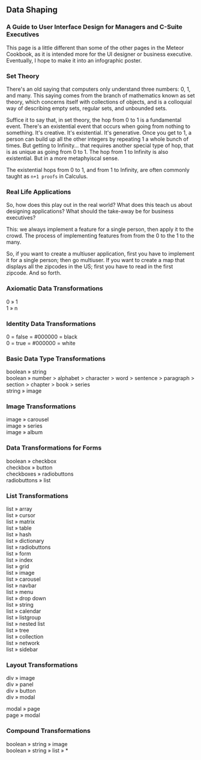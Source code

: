 ## Data Shaping   
### A Guide to User Interface Design for Managers and C-Suite Executives  
This page is a little different than some of the other pages in the Meteor Cookbook, as it is intended more for the UI designer or business executive.  Eventually, I hope to make it into an infographic poster.   

 
### Set Theory  
There's an old saying that computers only understand three numbers:  0, 1, and many.  This saying comes from the branch of mathematics known as set theory, which concerns itself with collections of objects, and is a colloquial way of describing empty sets, regular sets, and unbounded sets.  

Suffice it to say that, in set theory, the hop from 0 to 1 is a fundamental event.  There's an existential event that occurs when going from nothing to something.  It's creative.  It's existential.  It's generative.  Once you get to 1, a person can build up all the other integers by repeating 1 a whole bunch of times.  But getting to Infinity... that requires another special type of hop, that is as unique as going from 0 to 1.  The hop from 1 to Infinity is also existential.  But in a more metaphyiscal sense. 

The existential hops from 0 to 1, and from 1 to Infinity, are often commonly taught as ``n+1 proofs`` in Calculus.    

### Real Life Applications  

So, how does this play out in the real world?  What does this teach us about designing applications?  What should the take-away be for business executives?  

This:  we always implement a feature for a single person, then apply it to the crowd.  The process of implementing features from from the 0 to the 1 to the many.  

So, if you want to create a multiuser application, first you have to implement it for a single person; then go multiuser.  If you want to create a map that displays all the zipcodes in the US; first you have to read in the first zipcode.  And so forth.



### Axiomatic Data Transformations  

0 » 1  
1 » n  
  
### Identity Data Transformations 

0 = false = #000000 = black  
0 = true  = #000000 = white  
  
### Basic Data Type Transformations 

boolean » string  
boolean » number > alphabet > character > word > sentence > paragraph > section > chapter > book > series  
string » image  

### Image Transformations 

image » carousel  
image » series  
image » album  

### Data Transformations for Forms

boolean » checkbox  
checkbox » button  
checkboxes » radiobuttons  
radiobuttons » list  

### List Transformations

list » array  
list » cursor  
list » matrix  
list » table  
list » hash  
list » dictionary  
list » radiobuttons  
list » form  
list » index  
list » grid  
list » image  
list » carousel  
list » navbar  
list » menu  
list » drop down  
list » string  
list » calendar  
list » listgroup  
list » nested list  
list » tree  
list » collection  
list » network  
list » sidebar  


### Layout Transformations

div » image  
div » panel  
div » button  
div » modal  

modal » page  
page » modal  

### Compound Transformations
boolean » string » image  
boolean » string » list » *  
